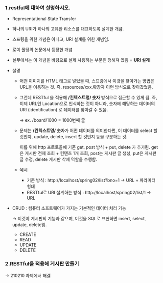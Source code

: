 ### 1.restful에 대하여 설명하시오. 

- Representational State Transfer 

- 하나의 URI가 하나의 고유한 리소스를 대표하도록 설계한 개념.

- 스프링을 위한 개념은 아니고, URI 설계를 위한 개념임.

- 로이 폴딩의 논문에서 등장한 개념

- 실무에서는 이 개념을 바탕으로 실제 사용하는 부분은 정해져 있음 = **URI 설계**

- 설명

  - 어떤 이미지를 HTML 태그로 넣었을 때, 스프링에서 이것을 찾아가는 방법은 URL을 이용하는 것. 즉, resources/xxx.확장자 이런 방식으로 찾아갔었음.

  - 그런데 RESTful 을 적용해 **/컨텍스트명/ 숫자** 방식으로 접근할 수 있게 됨. 즉, 이제 URL인 Location으로 인식하는 것이 아니라, 숫자에 해당하는 데이터의 URI (identification) 로 데이터를 찾아갈 수 있음.

    → ex. /board/1000 = 1000번째 글

  - 문제는 **/컨텍스트명/ 숫자**가 어떤 데이터를 의미한다면, 이 데이터를 select 할 것인지, update, delete, insert 할 것인지 등을 구분하는 것.

    이를 위해 http 프로토콜에  기존 get, post 방식 +  put, delete 가 추가됨. get은 게시판 전제 조회 + 컨텐츠 1개 조회, post는 게시판 글 생성, put은 게시판 글 수정, delete 게시판 삭제 역할을 수행함.

  - 예시

    - 기존 방식 : http://localhost/spring02/list?bno=1      →      URL + 파라미터 형태
    - RESTful로 URI 설계하는 방식 : http://localhost/spring02/list/1     →      URL 

- CRUD : 컴퓨터 소프트웨어가 가지는 기본적인 데이터 처리 기능 

  → 이것이 게시판의 기능과 같으며, 이것을 SQL로 표현하면 insert, select, update, delete임.

  - CREATE
  - READ
  - UPDATE
  - DELETE



### 2.RESTful을 적용해 게시판 만들기

→ 210210 과제에서 해결